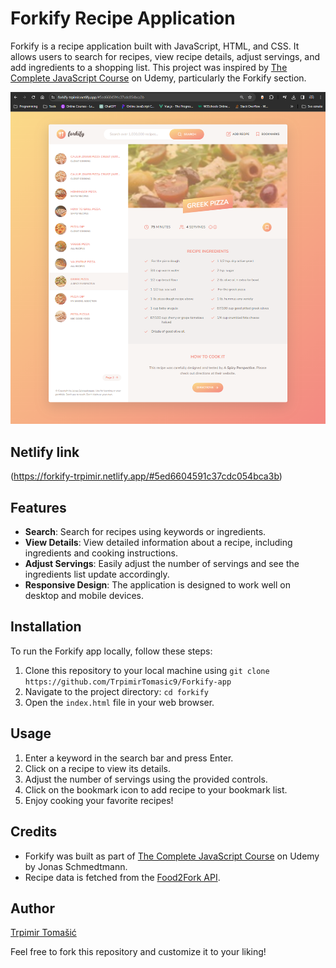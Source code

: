 # Forkify Recipe Application

Forkify is a recipe application built with JavaScript, HTML, and CSS. It allows users to search for recipes, view recipe details, adjust servings, and add ingredients to a shopping list. This project was inspired by [The Complete JavaScript Course](https://www.udemy.com/course/the-complete-javascript-course/) on Udemy, particularly the Forkify section.

![Forkify Screenshot](screenshot.png)

## Netlify link

(https://forkify-trpimir.netlify.app/#5ed6604591c37cdc054bca3b)

## Features

- **Search**: Search for recipes using keywords or ingredients.
- **View Details**: View detailed information about a recipe, including ingredients and cooking instructions.
- **Adjust Servings**: Easily adjust the number of servings and see the ingredients list update accordingly.
- **Responsive Design**: The application is designed to work well on desktop and mobile devices.

## Installation

To run the Forkify app locally, follow these steps:

1. Clone this repository to your local machine using `git clone https://github.com/TrpimirTomasic9/Forkify-app`
2. Navigate to the project directory: `cd forkify`
3. Open the `index.html` file in your web browser.

## Usage

1. Enter a keyword in the search bar and press Enter.
2. Click on a recipe to view its details.
3. Adjust the number of servings using the provided controls.
4. Click on the bookmark icon to add recipe to your bookmark list.
5. Enjoy cooking your favorite recipes!

## Credits

- Forkify was built as part of [The Complete JavaScript Course](https://www.udemy.com/course/the-complete-javascript-course/) on Udemy by Jonas Schmedtmann.
- Recipe data is fetched from the [Food2Fork API](https://forkify-api.herokuapp.com/api/v2/recipes/).

## Author

[Trpimir Tomašić](https://github.com/TrpimirTomasic9)

Feel free to fork this repository and customize it to your liking!
